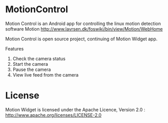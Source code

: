 MotionControl
============

Motion Control is an Android app for controlling the linux motion detection software Motion
http://www.lavrsen.dk/foswiki/bin/view/Motion/WebHome

Motion Control is open source project, continuing of Motion Widget app.

Features
1. Check the camera status
2. Start the camera
3. Pause the camera
4. View live feed from the camera

License
=======

Motion Widget is licensed under the Apache Licence, Version 2.0 : http://www.apache.org/licenses/LICENSE-2.0
